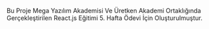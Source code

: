 Bu Proje Mega Yazılım Akademisi Ve Üretken Akademi Ortaklığında Gerçekleştirilen React.js Eğitimi 5. Hafta Ödevi İçin Oluşturulmuştur.

